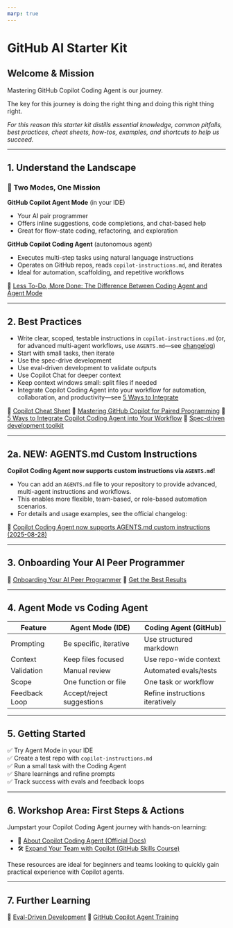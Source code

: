 ```yaml
---
marp: true
---
```



# GitHub AI Starter Kit

## Welcome & Mission
Mastering GitHub Copilot Coding Agent is our journey.

The key for this journey is doing the right thing and doing this right thing right.

_For this reason this starter kit distills essential knowledge, common pitfalls, best practices, cheat sheets, how-tos, examples, and shortcuts to help us succeed._

---

## 1. Understand the Landscape
### 🔹 Two Modes, One Mission

**GitHub Copilot Agent Mode** (in your IDE)
- Your AI pair programmer
- Offers inline suggestions, code completions, and chat-based help
- Great for flow-state coding, refactoring, and exploration

**GitHub Copilot Coding Agent** (autonomous agent)
- Executes multi-step tasks using natural language instructions
- Operates on GitHub repos, reads `copilot-instructions.md`, and iterates
- Ideal for automation, scaffolding, and repetitive workflows

📖 [Less To-Do, More Done: The Difference Between Coding Agent and Agent Mode](https://github.blog/developer-skills/github/less-todo-more-done-the-difference-between-coding-agent-and-agent-mode-in-github-copilot)

---



## 2. Best Practices

- Write clear, scoped, testable instructions in `copilot-instructions.md` (or, for advanced multi-agent workflows, use `AGENTS.md`—see [changelog](https://github.blog/changelog/2025-08-28-copilot-coding-agent-now-supports-agents-md-custom-instructions/))
- Start with small tasks, then iterate
- Use the spec-drive development
- Use eval-driven development to validate outputs
- Use Copilot Chat for deeper context
- Keep context windows small: split files if needed
- Integrate Copilot Coding Agent into your workflow for automation, collaboration, and productivity—see [5 Ways to Integrate](https://github.blog/ai-and-ml/github-copilot/5-ways-to-integrate-github-copilot-coding-agent-into-your-workflow/)

📘 [Copilot Cheat Sheet](https://docs.github.com/en/copilot/reference/cheat-sheet)
📘 [Mastering GitHub Copilot for Paired Programming](https://github.com/microsoft/Mastering-GitHub-Copilot-for-Paired-Programming)
📘 [5 Ways to Integrate Copilot Coding Agent into Your Workflow](https://github.blog/ai-and-ml/github-copilot/5-ways-to-integrate-github-copilot-coding-agent-into-your-workflow/)
📘 [Spec-driven development toolkit](https://github.com/github/spec-kit)

---

## 2a. NEW: AGENTS.md Custom Instructions

**Copilot Coding Agent now supports custom instructions via `AGENTS.md`!**

- You can add an `AGENTS.md` file to your repository to provide advanced, multi-agent instructions and workflows.
- This enables more flexible, team-based, or role-based automation scenarios.
- For details and usage examples, see the official changelog:

📢 [Copilot Coding Agent now supports AGENTS.md custom instructions (2025-08-28)](https://github.blog/changelog/2025-08-28-copilot-coding-agent-now-supports-agents-md-custom-instructions/)

---

## 3. Onboarding Your AI Peer Programmer

📘 [Onboarding Your AI Peer Programmer](https://github.blog/ai-and-ml/github-copilot/onboarding-your-ai-peer-programmer-setting-up-github-to-integrate-github-copilot)
📘 [Get the Best Results](https://docs.github.com/en/enterprise-cloud@latest/copilot/tutorials/coding-agent/get-the-best-results)

---

## 4. Agent Mode vs Coding Agent

| Feature        | Agent Mode (IDE)         | Coding Agent (GitHub)         |
|---------------|--------------------------|-------------------------------|
| Prompting     | Be specific, iterative   | Use structured markdown       |
| Context       | Keep files focused       | Use repo-wide context         |
| Validation    | Manual review            | Automated evals/tests         |
| Scope         | One function or file     | One task or workflow          |
| Feedback Loop | Accept/reject suggestions| Refine instructions iteratively|

---


## 5. Getting Started

✅ Try Agent Mode in your IDE  
✅ Create a test repo with `copilot-instructions.md`  
✅ Run a small task with the Coding Agent  
✅ Share learnings and refine prompts  
✅ Track success with evals and feedback loops  

---

## 6. Workshop Area: First Steps & Actions

Jumpstart your Copilot Coding Agent journey with hands-on learning:

- 📘 [About Copilot Coding Agent (Official Docs)](https://docs.github.com/en/copilot/concepts/agents/coding-agent/about-coding-agent)
- 🛠️ [Expand Your Team with Copilot (GitHub Skills Course)](https://github.com/skills/expand-your-team-with-copilot/)

These resources are ideal for beginners and teams looking to quickly gain practical experience with Copilot agents.

---

## 7. Further Learning

📘 [Eval-Driven Development](https://vercel.com/blog/eval-driven-development-build-better-ai-faster)
📘 [GitHub Copilot Agent Training](https://learn.microsoft.com/en-us/training/modules/github-copilot-agent)
